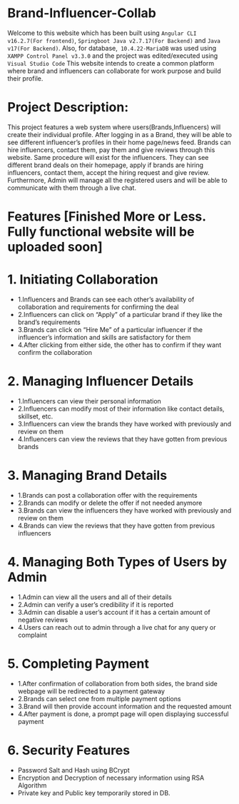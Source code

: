 # Brand-Influencer-Collab

Welcome to this website which has been built using `Angular CLI v16.2.7(For frontend)`, `Springboot Java v2.7.17(For Backend)` and `Java v17(For Backend)`. Also, for database,` 10.4.22-MariaDB` was used using `XAMPP Control Panel v3.3.0` and the project was edited/executed using `Visual Studio Code`  This website intends to create a common platform where brand and influencers can collaborate for work purpose and build their profile.

# Project Description:

This project features a web system where users(Brands,Influencers) will create their individual profile. After logging in as a Brand, they will be able to see different influencer’s profiles in their home page/news feed. Brands can hire influencers, contact them, pay them and give reviews through this website. Same procedure will exist for the influencers. They can see different brand deals on their homepage, apply if brands are hiring influencers, contact them, accept the hiring request and give review. Furthermore, Admin will manage all the registered users and will be able to communicate with them through a live chat.

# Features [Finished More or Less. Fully functional website will be uploaded soon]

# 1. Initiating Collaboration

+ 1.Influencers and Brands can see each other’s availability of collaboration and requirements for confirming the deal
+ 2.Influencers can click on “Apply” of a particular brand  if they like the brand’s requirements
+ 3.Brands can click on “Hire Me” of a particular influencer if the influencer’s information and skills are satisfactory for them
+ 4.After clicking from either side, the other has to confirm if they want confirm the collaboration

# 2. Managing Influencer Details

+ 1.Influencers can view their personal information
+ 2.Influencers can modify most of their information like contact details, skillset, etc.
+ 3.Influencers can view the brands they have worked with previously and review on them
+ 4.Influencers can view the reviews that they have gotten from previous brands

# 3. Managing Brand Details

+ 1.Brands can post a collaboration offer with the requirements
+ 2.Brands can modify or delete the offer if not needed anymore
+ 3.Brands can view the influencers they have worked with previously and review on them
+ 4.Brands can view the reviews that they have gotten from previous influencers

# 4. Managing Both Types of Users by Admin

+ 1.Admin can view all the users and all of their details
+ 2.Admin can verify a user’s credibility if it is reported
+ 3.Admin can disable a user’s account if it has a certain amount of negative reviews
+ 4.Users can reach out to admin through a live chat for any query or complaint

# 5. Completing Payment

+ 1.After confirmation of collaboration from both sides, the brand side webpage will be redirected to a payment gateway
+ 2.Brands can select one from multiple payment options
+ 3.Brand will then provide account information and the requested amount
+ 4.After payment is done, a prompt page will open displaying successful payment

# 6. Security Features

+ Password Salt and Hash using BCrypt
+ Encryption and Decryption of necessary information using RSA Algorithm
+ Private key and Public key temporarily stored in DB.



